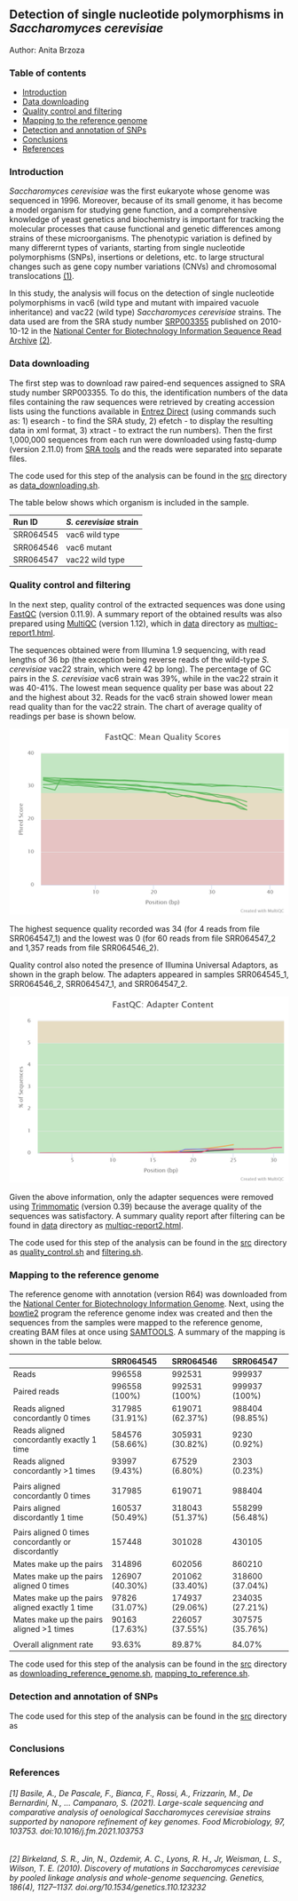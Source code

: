 ## Detection of single nucleotide polymorphisms in _Saccharomyces cerevisiae_
Author: Anita Brzoza

### Table of contents

  - [Introduction](#introduction)
  - [Data downloading](#data-downloading)
  - [Quality control and filtering](#quality-control-and-filtering)
  - [Mapping to the reference genome](#mapping-to-the-reference-genome)
  - [Detection and annotation of SNPs](#detection-and-annotation-of-snps)
  - [Conclusions](#conclusions)
  - [References](#references)


### Introduction

_Saccharomyces cerevisiae_ was the first eukaryote whose genome was sequenced in 1996. Moreover, because of its small genome, it has become a model organism for studying gene function, and a comprehensive knowledge of yeast genetics and biochemistry is important for tracking the molecular processes that cause functional and genetic differences among strains of these microorganisms. The phenotypic variation is defined by many differernt types of variants, starting from single nucleotide polymorphisms (SNPs), insertions or deletions, etc. to large structural changes such as gene copy number variations (CNVs) and chromosomal translocations [(1)](#1-basile-a-de-pascale-f-bianca-f-rossi-a-frizzarin-m-de-bernardini-n--campanaro-s-2021-large-scale-sequencing-and-comparative-analysis-of-oenological-saccharomyces-cerevisiae-strains-supported-by-nanopore-refinement-of-key-genomes-food-microbiology-97-103753-doi101016jfm2021103753). 

In this study, the analysis will focus on the detection of single nucleotide polymorphisms in vac6 (wild type and mutant with impaired vacuole inheritance) and vac22 (wild type) _Saccharomyces cerevisiae_ strains. The data used are from the SRA study number [SRP003355](https://trace.ncbi.nlm.nih.gov/Traces/sra/?study=SRP003355) published on 2010-10-12 in the [National Center for Biotechnology Information Sequence Read Archive](https://www.ncbi.nlm.nih.gov/sra/) [(2)](#2-birkeland-s-r-jin-n-ozdemir-a-c-lyons-r-h-jr-weisman-l-s-wilson-t-e-2010-discovery-of-mutations-in-saccharomyces-cerevisiae-by-pooled-linkage-analysis-and-whole-genome-sequencing-genetics-1864-11271137-doiorg101534genetics110123232).

### Data downloading 

The first step was to download raw paired-end sequences assigned to SRA study number SRP003355. To do this, the identification numbers of the data files containing the raw sequences were retrieved by creating accession lists using the functions available in [Entrez Direct](https://www.ncbi.nlm.nih.gov/books/NBK179288/) (using commands such as: 1) esearch - to find the SRA study, 2) efetch - to display the resulting data in xml format, 3) xtract - to extract the run numbers). Then the first 1,000,000 sequences from each run were  downloaded using fastq-dump (version 2.11.0) from [SRA tools](https://github.com/ncbi/sra-tools/wiki) and the reads were separated into separate files. 

The code used for this step of the analysis can be found in the [src](src/) directory as [data_downloading.sh](src/data_downloading.sh).

The table below shows which organism is included in the sample.

| Run ID | _S. cerevisiae_ strain |
| :--- | :--- | 
| SRR064545 | vac6 wild type |
| SRR064546 | vac6 mutant |
| SRR064547 | vac22 wild type |


### Quality control and filtering

In the next step, quality control of the extracted sequences was done using [FastQC](https://www.bioinformatics.babraham.ac.uk/projects/fastqc/) (version 0.11.9). A summary report of the obtained results was also prepared using [MultiQC](https://multiqc.info/) (version 1.12), which in [data](data/) directory as [multiqc-report1.html](data/multiqc_report1.html). 

The sequences obtained were from Illumina 1.9 sequencing, with read lengths of 36 bp (the exception being reverse reads of the wild-type _S. cerevisiae_ vac22 strain, which were 42 bp long). The percentage of GC pairs in the _S. cerevisiae_ vac6 strain was 39%, while in the vac22 strain it was 40-41%. The lowest mean sequence quality per base was about 22 and the highest about 32. Reads for the vac6 strain showed lower mean read quality than for the vac22 strain. The chart of average quality of readings per base is shown below. 

![Chart of average quality of readings per base](data/report_images/fastqc_per_base_sequence_quality_plot.png)

The highest sequence quality recorded was 34 (for 4 reads from file SRR064547_1) and the lowest was 0 (for 60 reads from file SRR064547_2 and 1,357 reads from file SRR064546_2).

Quality control also noted the presence of Illumina Universal Adaptors, as shown in the graph below. The adapters appeared in samples SRR064545_1, SRR064546_2, SRR064547_1, and SRR064547_2.

![Chart of adapter content](data/report_images/fastqc_adapter_content_plot.png)

Given the above information, only the adapter sequences were removed using [Trimmomatic](http://www.usadellab.org/cms/?page=trimmomatic) (version 0.39) because the average quality of the sequences was satisfactory. A summary quality report after filtering can be found in [data](data/) directory as [multiqc-report2.html](data/multiqc_report2.html). 

The code used for this step of the analysis can be found in the [src](src/) directory as [quality_control.sh](src/quality_control.sh) and [filtering.sh](src/filtering.sh).

### Mapping to the reference genome

The reference genome with annotation (version R64) was downloaded from the [National Center for Biotechnology Information Genome](https://www.ncbi.nlm.nih.gov/genome/?term=Saccharomyces%20cerevisiae). Next, using the [bowtie2](http://bowtie-bio.sourceforge.net/bowtie2/index.shtml) program the reference genome index was created and then the sequences from the samples were mapped to the reference genome, creating BAM files at once using [SAMTOOLS](http://www.htslib.org/). A summary of the mapping is shown in the table below.

|  | SRR064545 | SRR064546 | SRR064547 |
| :--- | :--- | :--- | :---|
| Reads | 996558 | 992531 | 999937 |
| Paired reads | 996558 (100%) | 992531 (100%) | 999937 (100%) |
| Reads aligned concordantly 0 times | 317985 (31.91%) | 619071 (62.37%) | 988404 (98.85%) |
| Reads aligned concordantly exactly 1 time | 584576 (58.66%) | 305931 (30.82%) | 9230 (0.92%) |
| Reads aligned concordantly >1 times | 93997 (9.43%) | 67529 (6.80%) | 2303 (0.23%) |
| | | | |
| Pairs aligned concordantly 0 times | 317985 | 619071 | 988404 |
| Pairs aligned discordantly 1 time | 160537 (50.49%) | 318043 (51.37%) | 558299 (56.48%) |
| | | | |
| Pairs aligned 0 times concordantly or discordantly | 157448 | 301028 | 430105 |
| Mates make up the pairs | 314896 | 602056 | 860210 |
| Mates make up the pairs aligned 0 times | 126907 (40.30%) | 201062 (33.40%) | 318600 (37.04%) |
| Mates make up the pairs aligned exactly 1 time | 97826 (31.07%) | 174937 (29.06%) | 234035 (27.21%) |
| Mates make up the pairs aligned >1 times | 90163 (17.63%) | 226057 (37.55%) | 307575 (35.76%) |
| | | | |
| Overall alignment rate | 93.63% | 89.87% | 84.07%|



The code used for this step of the analysis can be found in the [src](src/) directory as [downloading_reference_genome.sh](src/downloading_reference_genome.sh), [mapping_to_reference.sh](src/mapping_to_reference.sh).

### Detection and annotation of SNPs



The code used for this step of the analysis can be found in the [src](src/) directory as

### Conclusions



### References

###### [1] Basile, A., De Pascale, F., Bianca, F., Rossi, A., Frizzarin, M., De Bernardini, N., … Campanaro, S. (2021). Large-scale sequencing and comparative analysis of oenological Saccharomyces cerevisiae strains supported by nanopore refinement of key genomes. Food Microbiology, 97, 103753. doi:10.1016/j.fm.2021.103753 

###### [2] Birkeland, S. R., Jin, N., Ozdemir, A. C., Lyons, R. H., Jr, Weisman, L. S., Wilson, T. E. (2010). Discovery of mutations in Saccharomyces cerevisiae by pooled linkage analysis and whole-genome sequencing. Genetics, 186(4), 1127–1137. doi.org/10.1534/genetics.110.123232

